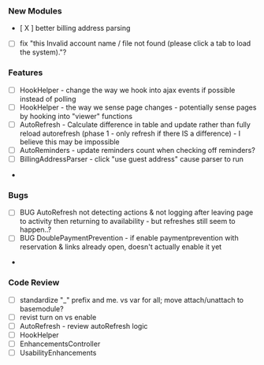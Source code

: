 ### New Modules
- [ X ] better billing address parsing
- [ ] fix "this Invalid account name / file not found (please click a tab to load the system)."?
### Features
- [ ] HookHelper - change the way we hook into ajax events if possible instead of polling
- [ ] HookHelper - the way we sense page changes - potentially sense pages by hooking into "viewer" functions
- [ ] AutoRefresh - Calculate difference in table and update rather than fully reload autorefresh (phase 1 - only refresh if there IS a difference) - I believe this may be impossible
- [ ] AutoReminders - update reminders count when checking off reminders?
- [ ] BillingAddressParser - click "use guest address" cause parser to run
- 
### Bugs
- [ ] BUG AutoRefresh not detecting actions & not logging after leaving page to activity then returning to availability - but refreshes still seem to happen..?
- [ ] BUG DoublePaymentPrevention - if enable paymentprevention with reservation & links already open, doesn't actually enable it yet	
- 
### Code Review
- [ ] standardize "_" prefix and me. vs var for all; move attach/unattach to basemodule?
- [ ] revist turn on vs enable
- [ ] AutoRefresh - review autoRefresh logic
- [ ] HookHelper
- [ ] EnhancementsController
- [ ] UsabilityEnhancements
